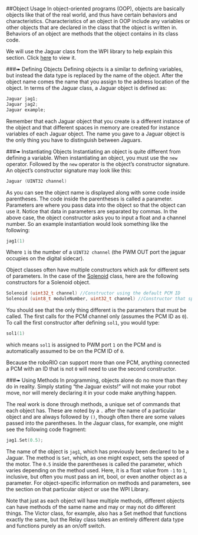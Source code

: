 ##Object Usage
In object-oriented programs (OOP), objects are basically objects like that of the real world, and thus have certain behaviors and characteristics. Characteristics of an object in OOP include any variables or other objects that are declared in the class that the object is written in. Behaviors of an object are methods that the object contains in its class code.

We will use the Jaguar class from the WPI library to help explain this section. Click [here](http://mililanirobotics.org/documentation/electrical/WPILib2015C++/classJaguar.html) to view it.

###➠ Defining Objects
Defining objects is a similar to defining variables, but instead the data type is replaced by the name of the object. After the object name comes the name that you assign to the address location of the object. In terms of the Jaguar class, a Jaguar object is defined as:
```c++
Jaguar jag1;
Jaguar jag2;
Jaguar example;
```
Remember that each Jaguar object that you create is a different instance of the object and that different spaces in memory are created for instance variables of each Jaguar object. The name you gave to a Jaguar object is the only thing you have to distinguish between Jaguars.

###➠ Instantiating Objects
Instantiating an object is quite different from defining a variable. When instantiating an object, you must use the `new` operator. Followed by the `new` operator is the object’s constructor signature. An object’s constructor signature may look like this:
```c++
Jaguar (UINT32 channel)
```
As you can see the object name is displayed along with some code inside parentheses.  The code inside the parentheses is called a parameter. Parameters are where you pass data into the object so that the object can use it. Notice that data in parameters are separated by commas. In the above case, the object constructor asks you to input a float and a channel number. So an example instantiation would look something like the following:
```c++
jag1(1)
```
Where `1` is the number of a `UINT32 channel` (the PWM OUT port the jaguar occupies on the digital sidecar).

Object classes often have multiple constructors which ask for different sets of parameters. In the case of the [Solenoid](http://mililanirobotics.org/documentation/electrical/WPILib2015C++/classSolenoid.html) class, here are the following constructors for a Solenoid object.
```c++
Solenoid (uint32_t channel) //Constructor using the default PCM ID
Solenoid (uint8_t moduleNumber, uint32_t channel) //Constructor that specifies the PCM ID.
```
You should see that the only thing different is the parameters that must be called. The first calls for the PCM channel only (assumes the  PCM ID as `0`). To call the first constructor after defining `sol1`, you would type:
```c++
sol1(1)
```
which means `sol1` is assigned to PWM port `1` on the PCM and is automatically assumed to be on the PCM ID of `0`.

Because the roboRIO can support more than one PCM, anything connected a PCM with an ID that is not `0` will need to use the second constructor.

###➠ Using Methods
In programming, objects alone do no more than they do in reality. Simply stating “the Jaguar exists!” will not make your robot move, nor will merely declaring it in your code make anything happen.

The real work is done through methods, a unique set of commands that each object has. These are noted by a `.` after the name of a particular object and are always followed by `()`, though often there are some values passed into the parentheses. In the Jaguar class, for example, one might see the following code fragment:
```c++
jag1.Set(0.5);
```
The name of the object is `jag1`, which has previously been declared to be a Jaguar. The method is `Set`, which, as one might expect, sets the speed of the motor. The `0.5` inside the parentheses is called the parameter, which varies depending on the method used. Here, it is a float value from `-1` to `1`, inclusive, but often you must pass an int, bool, or even another object as a parameter. For object-specific information on methods and parameters, see the section on that particular object or use the WPI Library.

Note that just as each object will have multiple methods, different objects can have methods of the same name and may or may not do different things. The Victor class, for example, also has a Set method that functions exactly the same, but the Relay class takes an entirely different data type and functions purely as an on/off switch.

